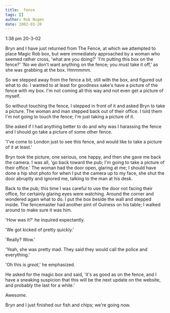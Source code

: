 ```yaml
---
title:  fence
tags: []
author: Rob Nugen
date: 2002-03-20
---
```


<p class=date>1:38 pm 20-3-02</p>

<p>Bryn and I have just returned from The Fence, at which we attempted to place Magic Rob box, but were immediately approached by a woman who seemed rather cross, 'what are you doing?' 'I'm putting this box on the fence?' 'No we don't want anything on the fence; you must take it off,' as she was grabbing at the box.  Hmmmmm.</p>

<p>So we stepped away from the fence a bit, still with the box, and figured out what to do.  I wanted to at least for goodness sake's have a picture of the fence with my box.  I'm not coming all this way and not even get a picture of myself.</p>

<p>So without touching the fence, I stepped in front of it and asked Bryn to take a picture.  The woman and man stepped back out of their office.  I told them I'm not going to touch the fence; I'm just taking a picture of it.</p>

<p>She asked if I had anything better to do and why was I harassing the fence and I should go take a picture of some other fence.</p>

<p>'I've come to London just to see this fence, and would like to take a picture of it at least.'</p>

<p>Bryn took the picture, one serious, one happy, and then she gave me back the camera.  I was all, 'go back toward the pub; I'm going to take a picture of their office.'  The woman had the door open, glaring at me; I should have done a hip shot photo for when I put the camera up to my face, she shut the door abruptly and ignored me, talking to the man at his desk.</p>

<p>Back to the pub; this time I was careful to use the door not facing their office, for certainly glaring eyes were watching.  Around the corner and wondered again what to do.  I put the box beside the wall and stepped inside.  The fencemaster had another pint of Guiness on his table; I walked around to make sure it was him.</p>

<p>'How was it?' he inquired expectantly.</p>

<p>'We got kicked of pretty quickly.'</p>

<p>'Really?  Wow.'</p>

<p>'Yeah, she was pretty mad.  They said they would call the police and everything.'</p>

<p>'Oh this is <em>great</em>,' he emphasized.</p>

<p>He asked for the magic box and said, 'it's as good as on the fence, and I have a sneaking suspicion that this will be the next update on the website, and probably the last for a while.'</p>

<p>Awesome.</p>

<p>Bryn and I just finished our fish and chips; we're going now.</p>

<p>
